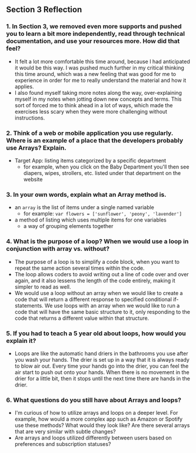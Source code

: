 ## Section 3 Reflection

### 1. In Section 3, we removed even more supports and pushed you to learn a bit more independently, read through technical documentation, and use your resources more. How did that feel?
- It felt a lot more comfortable this time around, because I had anticipated it would be this way. I was pushed much further in my critical thinking this time around, which was a new feeling that was good for me to experience in order for me to really understand the material and how it applies.
- I also found myself taking more notes along the way, over-explaining myself in my notes when jotting down new concepts and terms. This sort of forced me to think ahead in a lot of ways, which made the exercises less scary when they were more challenging without instructions.

### 2. Think of a web or mobile application you use regularly. Where is an example of a place that the developers probably use Arrays? Explain.
- Target App: listing items categorized by a specific department
  - for example, when you click on the Baby Department you'll then see diapers, wipes, strollers, etc. listed under that department on the website

### 3. In your own words, explain what an Array method is.
- an `array` is the list of items under a single named variable
  - for example: `var flowers = ['sunflower', 'peony', 'lavender']`
- a method of listing which uses multiple items for one variables
  - a way of grouping elements together

### 4. What is the purpose of a loop? When we would use a loop in conjunction with array vs. without?
- The purpose of a loop is to simplify a code block, when you want to repeat the same action several times within the code.
- The loop allows coders to avoid writing out a line of code over and over again, and it also lessens the length of the code entirely, making it simpler to read as well.
- We would use a loop without an array when we would like to create a code that will return a different response to specified conditional if-statements. We use loops with an array when we would like to run a code that will have the same basic structure to it, only responding to the code that returns a different value within that structure.

### 5. If you had to teach a 5 year old about loops, how would you explain it?
- Loops are like the automatic hand driers in the bathrooms you use after you wash your hands. The drier is set up in a way that it is always ready to blow air out. Every time your hands go into the drier, you can feel the air start to push out onto your hands. When there is no movement in the drier for a little bit, then it stops until the next time there are hands in the drier.

### 6. What questions do you still have about Arrays and loops?
- I'm curious of how to utilize arrays and loops on a deeper level. For example, how would a more complex app such as Amazon or Spotify use these methods? What would they look like? Are there several arrays that are very similar with subtle changes?
- Are arrays and loops utilized differently between users based on preferences and subscription statuses?
